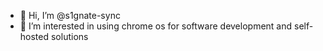 - 👋 Hi, I’m @s1gnate-sync
- 👀 I’m interested in using chrome os for software development and self-hosted solutions
